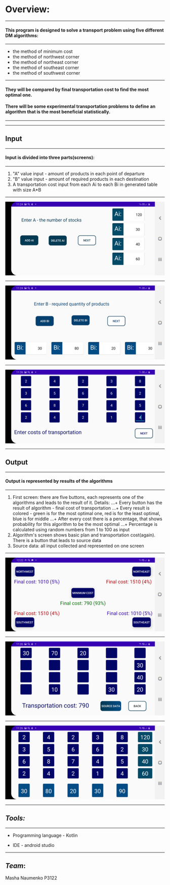 # Overview:
***
#### This program is designed to solve a transport problem using five different DM algorithms:
***
+ the method of minimum cost
+ the method of northwest corner
+ the method of northeast corner
+ the method of southeast corner
+ the method of southwest corner
***
#### They will be compared by final transportation cost to find the most optimal one.
#### There will be some experimental transportation problems to define an algorithm that is the most beneficial statistically.
***
***
## Input
***
#### Input is divided into three parts(screens):
***
1. "A" value input - amount of products in each point of departure
2. "B" value input - amount of required products in each destination
3.  A transportation cost input from each Ai to each Bi in generated table with size A*B
***
![](/app/src/main/res/drawable-v24/A_input.jpg)
***
![](/app/src/main/res/drawable-v24/B_input.jpg)
***
![](/app/src/main/res/drawable-v24/Transportation_cost.jpg)
***
## Output
***
#### Output is represented by results of the algorithms
***
1. First screen: there are five buttons, each represents one of the algorithms and leads to the result of it.
Details: 
...+ Every button has the result of algorithm - final cost of transportation 
...+ Every result is colored - green is for the most optimal one, red is for the least optimal, blue is for middle
...+ After every cost there is a percentage, that shows probability for this algorithm to be the most optimal
...+ Percentage is calculated using random numbers from 1 to 100 as input 
2. Algorithm's screen shows basic plan and transportation cost(again). There is a button that leads to source data
3. Source data: all input collected and represented on one screen
***
![](/app/src/main/res/drawable-v24/five_algorithms.jpg)
***
![](/app/src/main/res/drawable-v24/result.jpg)
***
![](/app/src/main/res/drawable-v24/source_data.jpg)
***
## *Tools:*
***
+ Programming language - Kotlin

+ IDE - android studio
***
## *Team*:
Masha Naumenko P3122
